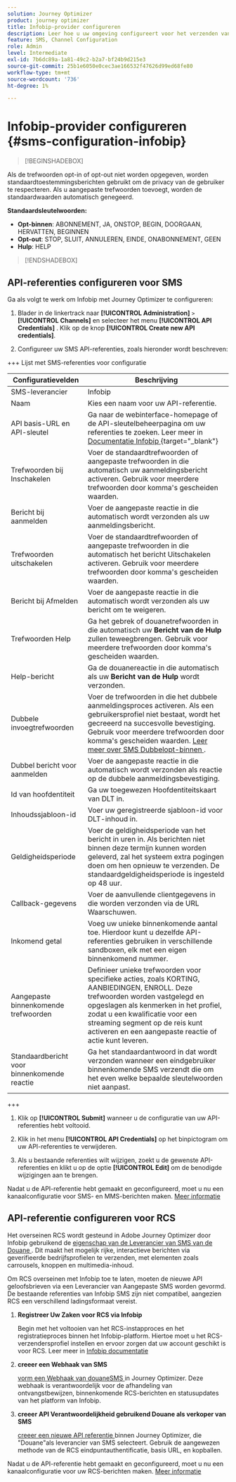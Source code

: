 ```yaml
---
solution: Journey Optimizer
product: journey optimizer
title: Infobip-provider configureren
description: Leer hoe u uw omgeving configureert voor het verzenden van tekstberichten en MMS met Journey Optimizer met Infobip
feature: SMS, Channel Configuration
role: Admin
level: Intermediate
exl-id: 7b6dc89a-1a81-49c2-b2a7-bf24b9d215e3
source-git-commit: 25b1e6050e0cec3ae166532f47626d99ed68fe80
workflow-type: tm+mt
source-wordcount: '736'
ht-degree: 1%

---
```


# Infobip-provider configureren {#sms-configuration-infobip}

>[!BEGINSHADEBOX]

Als de trefwoorden opt-in of opt-out niet worden opgegeven, worden standaardtoestemmingsberichten gebruikt om de privacy van de gebruiker te respecteren. Als u aangepaste trefwoorden toevoegt, worden de standaardwaarden automatisch genegeerd.

**Standaardsleutelwoorden:**

* **Opt-binnen**: ABONNEMENT, JA, ONSTOP, BEGIN, DOORGAAN, HERVATTEN, BEGINNEN
* **Opt-out**: STOP, SLUIT, ANNULEREN, EINDE, ONABONNEMENT, GEEN
* **Hulp**: HELP

>[!ENDSHADEBOX]

## API-referenties configureren voor SMS

Ga als volgt te werk om Infobip met Journey Optimizer te configureren:

1. Blader in de linkertrack naar **[!UICONTROL Administration]** `>` **[!UICONTROL Channels]** en selecteer het menu **[!UICONTROL API Credentials]** . Klik op de knop **[!UICONTROL Create new API credentials]**.

1. Configureer uw SMS API-referenties, zoals hieronder wordt beschreven:

+++ Lijst met SMS-referenties voor configuratie

   | Configuratievelden | Beschrijving |
   |---|---|    
   | SMS-leverancier | Infobip |
   | Naam | Kies een naam voor uw API-referentie. |
   | API basis-URL en API-sleutel | Ga naar de webinterface-homepage of de API-sleutelbeheerpagina om uw referenties te zoeken. Leer meer in [ Documentatie Infobip ](https://www.infobip.com/docs/api){target="_blank"} |
   | Trefwoorden bij Inschakelen | Voer de standaardtrefwoorden of aangepaste trefwoorden in die automatisch uw aanmeldingsbericht activeren. Gebruik voor meerdere trefwoorden door komma&#39;s gescheiden waarden. |
   | Bericht bij aanmelden | Voer de aangepaste reactie in die automatisch wordt verzonden als uw aanmeldingsbericht. |
   | Trefwoorden uitschakelen | Voer de standaardtrefwoorden of aangepaste trefwoorden in die automatisch het bericht Uitschakelen activeren. Gebruik voor meerdere trefwoorden door komma&#39;s gescheiden waarden. |
   | Bericht bij Afmelden | Voer de aangepaste reactie in die automatisch wordt verzonden als uw bericht om te weigeren. |
   | Trefwoorden Help | Ga het gebrek of douanetrefwoorden in die automatisch uw **Bericht van de Hulp** zullen teweegbrengen. Gebruik voor meerdere trefwoorden door komma&#39;s gescheiden waarden. |
   | Help-bericht | Ga de douanereactie in die automatisch als uw **Bericht van de Hulp** wordt verzonden. |
   | Dubbele invoegtrefwoorden | Voer de trefwoorden in die het dubbele aanmeldingsproces activeren. Als een gebruikersprofiel niet bestaat, wordt het gecreeerd na succesvolle bevestiging. Gebruik voor meerdere trefwoorden door komma&#39;s gescheiden waarden. [ Leer meer over SMS Dubbelopt-binnen ](https://video.tv.adobe.com/v/3427129/?learn=on). |
   | Dubbel bericht voor aanmelden | Voer de aangepaste reactie in die automatisch wordt verzonden als reactie op de dubbele aanmeldingsbevestiging. |
   | Id van hoofdentiteit | Ga uw toegewezen Hoofdentiteitskaart van DLT in. |
   | Inhoudssjabloon-id | Voer uw geregistreerde sjabloon-id voor DLT-inhoud in. |
   | Geldigheidsperiode | Voer de geldigheidsperiode van het bericht in uren in. Als berichten niet binnen deze termijn kunnen worden geleverd, zal het systeem extra pogingen doen om hen opnieuw te verzenden. De standaardgeldigheidsperiode is ingesteld op 48 uur. |
   | Callback-gegevens | Voer de aanvullende clientgegevens in die worden verzonden via de URL Waarschuwen. |
   | Inkomend getal | Voeg uw unieke binnenkomende aantal toe. Hierdoor kunt u dezelfde API-referenties gebruiken in verschillende sandboxen, elk met een eigen binnenkomend nummer. |
   | Aangepaste binnenkomende trefwoorden | Definieer unieke trefwoorden voor specifieke acties, zoals KORTING, AANBIEDINGEN, ENROLL. Deze trefwoorden worden vastgelegd en opgeslagen als kenmerken in het profiel, zodat u een kwalificatie voor een streaming segment op de reis kunt activeren en een aangepaste reactie of actie kunt leveren. |
   | Standaardbericht voor binnenkomende reactie | Ga het standaardantwoord in dat wordt verzonden wanneer een eindgebruiker binnenkomende SMS verzendt die om het even welke bepaalde sleutelwoorden niet aanpast. |

+++

1. Klik op **[!UICONTROL Submit]** wanneer u de configuratie van uw API-referenties hebt voltooid.

1. Klik in het menu **[!UICONTROL API Credentials]** op het binpictogram om uw API-referenties te verwijderen.

1. Als u bestaande referenties wilt wijzigen, zoekt u de gewenste API-referenties en klikt u op de optie **[!UICONTROL Edit]** om de benodigde wijzigingen aan te brengen.

Nadat u de API-referentie hebt gemaakt en geconfigureerd, moet u nu een kanaalconfiguratie voor SMS- en MMS-berichten maken. [Meer informatie](sms-configuration-surface.md)

## API-referentie configureren voor RCS

Het overseinen RCS wordt gesteund in Adobe Journey Optimizer door Infobip gebruikend de [ eigenschap van de Leverancier van SMS van de Douane ](sms-configuration-custom.md). Dit maakt het mogelijk rijke, interactieve berichten via geverifieerde bedrijfsprofielen te verzenden, met elementen zoals carrousels, knoppen en multimedia-inhoud.

Om RCS overseinen met Infobip toe te laten, moeten de nieuwe API geloofsbrieven via een Leverancier van Aangepaste SMS worden gevormd. De bestaande referenties van Infobip SMS zijn niet compatibel, aangezien RCS een verschillend ladingsformaat vereist.

1. **Registreer Uw Zaken voor RCS via Infobip**

   Begin met het voltooien van het RCS-instapproces en het registratieproces binnen het Infobip-platform. Hiertoe moet u het RCS-verzendersprofiel instellen en ervoor zorgen dat uw account geschikt is voor RCS. Leer meer in [ Infobip documentatie ](https://www.infobip.com/docs/rcs/get-started)

1. **creeer een Webhaak van SMS**

   [ vorm een Webhaak van douaneSMS ](sms-configuration-custom.md#webhook) in Journey Optimizer. Deze webhaak is verantwoordelijk voor de afhandeling van ontvangstbewijzen, binnenkomende RCS-berichten en statusupdates van het platform van Infobip.

1. **creeer API Verantwoordelijkheid gebruikend Douane als verkoper van SMS**

   [ creeer een nieuwe API referentie ](sms-configuration-custom.md#api-credential) binnen Journey Optimizer, die &quot;Douane&quot;als leverancier van SMS selecteert. Gebruik de aangewezen methode van de RCS eindpuntauthentificatie, basis URL, en kopballen.

Nadat u de API-referentie hebt gemaakt en geconfigureerd, moet u nu een kanaalconfiguratie voor uw RCS-berichten maken. [Meer informatie](sms-configuration-surface.md)
